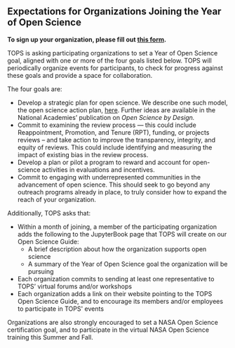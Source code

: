## Expectations for Organizations Joining the Year of Open Science 

**To sign up your organization, please fill out [this form](https://forms.gle/KPKaejc2WP7dm5XVA).**

TOPS is asking participating organizations to set a Year of Open Science goal, aligned with one or more of the four goals listed below. TOPS will periodically organize events for participants, to check for progress against these goals and provide a space for collaboration. 

The four goals are:
* Develop a strategic plan for open science. We describe one such model, the open science action plan, [here](https://nasa.github.io/Transform-to-Open-Science-Book/Open_Science_Cookbook/Your_Organizations_Open_Science_Journey.html#develop-governance-frameworks-and-policies-to-support-open-science-action-plans). Further ideas are available in the National Academies’ publication on *Open Science by Design.*
* Commit to examining the review process — this could include Reappointment, Promotion, and Tenure (RPT), funding, or projects reviews – and take action to improve the transparency, integrity, and equity of reviews. This could include identifying and measuring the impact of existing bias in the review process.
* Develop a plan or pilot a program to reward and account for open-science activities in evaluations and incentives.
* Commit to engaging with underrepresented communities in the advancement of open science. This should seek to go beyond any outreach programs already in place, to truly consider how to expand the reach of your organization. 

Additionally, TOPS asks that:
* Within a month of joining, a member of the participating organization adds the following to the JupyterBook page that TOPS will create on our Open Science Guide:
     * A brief description about how the organization supports open science
     * A summary of the Year of Open Science goal the organization will be pursuing 
* Each organization commits to sending at least one representative to TOPS’ virtual forums and/or workshops
* Each organization adds a link on their website pointing to the TOPS Open Science Guide, and to encourage its members and/or employees to participate in TOPS' events

Organizations are also strongly encouraged to set a NASA Open Science certification goal, and to participate in the virtual NASA Open Science training this Summer and Fall.
